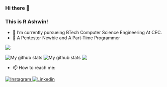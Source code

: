 ### Hi there 👋

### This is R Ashwin!
- 🌱 I’m currently pursueing BTech Computer Science Engineering At CEC.
- 🌱 A Pentester Newbie and A Part-Time Programmer

![](https://komarev.com/ghpvc/?username=ashwin417&color=blueviolet)

<img align="center" src="https://github-readme-streak-stats.herokuapp.com?user=ashwin417&theme=vue-dark&hide_border=true&date_format=M%20j%5B%2C%20Y%5D" alt="My github stats" />

<img align="center" src="https://github-readme-stats.vercel.app/api?username=ashwin417&show_icons=true&include_all_commits=true&theme=cobalt&hide_border=true" alt="My github stats" /> 

<img align="center" src="https://github-readme-stats.vercel.app/api/top-langs/?username=ashwin417&layout=compact&theme=cobalt&hide_border=true" />

<script src="https://tryhackme.com/badge/925730"></script>


<!-- ![Anurag's GitHub stats](https://github-readme-stats.vercel.app/api?username=ashwin417&show_icons=true&theme=tokyonight)

![Top languages](https://github-readme-stats.vercel.app/api/top-langs/?username=ashwin417&show_icons=true&theme=tokyonight)-->

<script src="https://tryhackme.com/badge/925730"></script>


- 📫 How to reach me:

<a href="https://www.instagram.com/__r._ashwin_.__/">
  <img
    alt="Instagram"
    src="https://img.shields.io/badge/Instagram-E4405F?logo=instagram&logoColor=white&style=for-the-badge"
  />
</a>
<a href="https://www.linkedin.com/in/ashwin-r-982926205//">
  <img
    alt="Linkedin"
    src="https://img.shields.io/badge/linkedin-0077B5?logo=linkedin&logoColor=white&style=for-the-badge"
  />
</a>





<!--
**ashwin417/ashwin417** is a ✨ _special_ ✨ repository because its `README.md` (this file) appears on your GitHub profile.-->

<!-- <audio controls autoplay loop>
  <source src="path/your_song.mp3" type="audio/ogg">
  <embed src="path/your_song.mp3" autostart="true" loop="true" hidden="true"> 
</audio>
